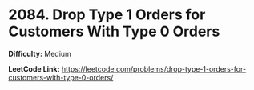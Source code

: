 # 2084. Drop Type 1 Orders for Customers With Type 0 Orders

**Difficulty:** Medium

**LeetCode Link:** https://leetcode.com/problems/drop-type-1-orders-for-customers-with-type-0-orders/

